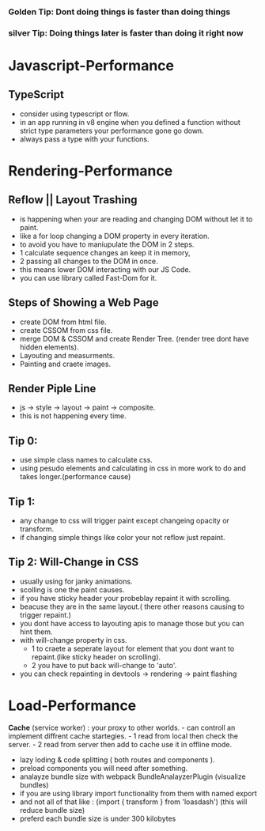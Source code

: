 ### Golden Tip:  __Dont doing things is faster than doing things__
### silver Tip:  __Doing things later is faster than doing it right now__

# Javascript-Performance
## TypeScript

 - consider using typescript or flow.
 - in an app running in v8 engine when you defined a function without strict type parameters your performance gone go down.
 - always pass a type with your functions.

# Rendering-Performance
## Reflow || Layout Trashing

- is happening when your are reading and changing DOM without let it to paint.
- like a for loop changing a DOM property in every iteration.
- to avoid you have to maniupulate the DOM in 2 steps.
- 1 calculate sequence changes an keep it in memory,
- 2 passing all changes to the DOM in once.
- this means lower DOM interacting with our JS Code.
- you can use library called Fast-Dom for it.


## Steps of Showing a Web Page

 - create DOM from html file.
 - create CSSOM from css file.
 - merge DOM & CSSOM and create Render Tree. (render tree dont have hidden elements).
 - Layouting and measurments.
 - Painting and craete images.

## Render Piple Line
 - js -> style -> layout -> paint -> composite.
 - this is not happening every time.

## Tip 0:
 - use simple class names to calculate css.
 - using pesudo elements and calculating in css in more work to do and takes longer.(performance cause)


## Tip 1:
 - any change to css will trigger paint except changeing opacity or transform.
 - if changing simple things like color your not reflow just repaint.

## Tip 2: Will-Change in CSS
 - usually using for janky animations.
 - scolling is one the paint causes.
 - if you have sticky header your probeblay repaint it with scrolling.
 - beacuse they are in the same layout.( there other reasons causing to trigger repaint.)
 - you dont have access to layouting apis to manage those but you can hint them.
 - with will-change property in css.
   - 1 to craete a seperate layout for element that you dont want to repaint.(like sticky header on scrolling).
   - 2 you have to put back will-change to 'auto'.
 - you can check repainting in devtools -> rendering -> paint flashing


# Load-Performance

  __Cache__ (service worker) : your proxy to other worlds.
    - can controll an implement diffrent cache startegies.
    - 1 read from local then check the server.
    - 2 read from server then add to cache use it in offline mode.
    
 - lazy loding & code splitting ( both routes and components ).
 - preload components you will need after something.
 - analayze bundle size with webpack BundleAnalayzerPlugin (visualize bundles)
 - if you are using library import functionality from them with named export
 - and not all of that like :  (import { transform } from 'loasdash') (this will reduce bundle size)
 - preferd each bundle size is under 300 kilobytes

